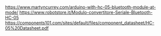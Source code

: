 https://www.martyncurrey.com/arduino-with-hc-05-bluetooth-module-at-mode/
https://www.robotstore.it/Modulo-convertitore-Seriale-Bluetooth-HC-05
https://components101.com/sites/default/files/component_datasheet/HC-05%20Datasheet.pdf